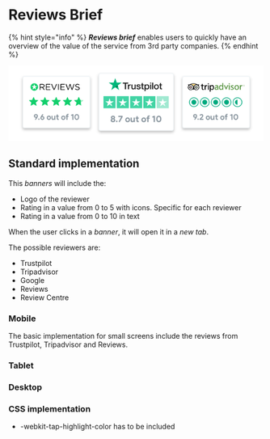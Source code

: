 # Reviews Brief

{% hint style="info" %}
_**Reviews brief**_ enables users to quickly have an overview of the value of the service from 3rd party companies.
{% endhint %}

![Reviews brief image](../.gitbook/assets/reviewsbrief.png)

## Standard implementation

This _banners_ will include the:

* Logo of the reviewer
* Rating in a value from 0 to 5 with icons. Specific for each reviewer
* Rating in a value from 0 to 10 in text

When the user clicks in a _banner_, it will open it in a _new tab_.

The possible reviewers are:

* Trustpilot
* Tripadvisor
* Google
* Reviews
* Review Centre

### Mobile

The basic implementation for small screens include the reviews from Trustpilot, Tripadvisor and Reviews.

### Tablet

### Desktop

### CSS implementation

* -webkit-tap-highlight-color has to be included

